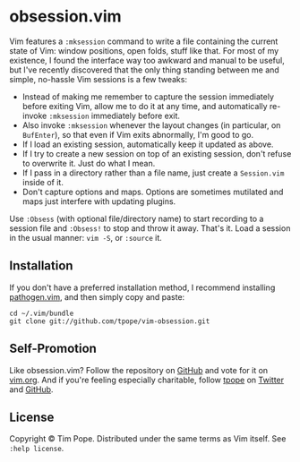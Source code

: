 # obsession.vim

Vim features a `:mksession` command to write a file containing the current
state of Vim: window positions, open folds, stuff like that.  For most of my
existence, I found the interface way too awkward and manual to be useful, but
I've recently discovered that the only thing standing between me and simple,
no-hassle Vim sessions is a few tweaks:

* Instead of making me remember to capture the session immediately before
  exiting Vim, allow me to do it at any time, and automatically re-invoke
  `:mksession` immediately before exit.
* Also invoke `:mksession` whenever the layout changes (in particular, on
  `BufEnter`), so that even if Vim exits abnormally, I'm good to go.
* If I load an existing session, automatically keep it updated as above.
* If I try to create a new session on top of an existing session, don't refuse
  to overwrite it.  Just do what I mean.
* If I pass in a directory rather than a file name, just create a
  `Session.vim` inside of it.
* Don't capture options and maps.  Options are sometimes mutilated and maps
  just interfere with updating plugins.

Use `:Obsess` (with optional file/directory name) to start recording to a
session file and `:Obsess!` to stop and throw it away.  That's it.  Load a
session in the usual manner: `vim -S`, or `:source` it.

## Installation

If you don't have a preferred installation method, I recommend
installing [pathogen.vim](https://github.com/tpope/vim-pathogen), and
then simply copy and paste:

    cd ~/.vim/bundle
    git clone git://github.com/tpope/vim-obsession.git

## Self-Promotion

Like obsession.vim?  Follow the repository on
[GitHub](https://github.com/tpope/vim-obsession) and vote for it on
[vim.org](http://www.vim.org/scripts/script.php?script_id=4472).  And if
you're feeling especially charitable, follow [tpope](http://tpo.pe/) on
[Twitter](http://twitter.com/tpope) and
[GitHub](https://github.com/tpope).

## License

Copyright © Tim Pope.  Distributed under the same terms as Vim itself.
See `:help license`.
